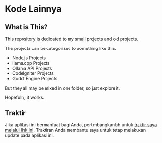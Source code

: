 # Kode Lainnya

## What is This?

This repository is dedicated to my small projects and old projects.

The projects can be categorized to something like this:

- Node.js Projects
- llama.cpp Projects
- Ollama API Projects
- CodeIgniter Projects
- Godot Engine Projects

But they all may be mixed in one folder, so just explore it.

Hopefully, it works.

## Traktir

Jika aplikasi ini bermanfaat bagi Anda, pertimbangkanlah untuk [traktir saya melalui link ini](https://karyakarsa.com/rakifsul/info). Traktiran Anda membantu saya untuk tetap melakukan update pada aplikasi ini.
